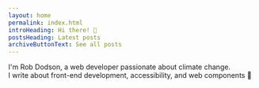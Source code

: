 ```yaml
---
layout: home
permalink: index.html
introHeading: Hi there! 👋
postsHeading: Latest posts
archiveButtonText: See all posts
---
```


I'm Rob Dodson, a web developer passionate about climate change.<br>
I write about front-end development, accessibility, and web components 🐝
